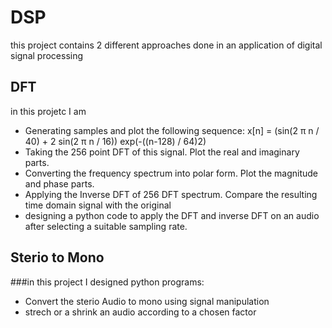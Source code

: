 # DSP
this project contains 2 different approaches done in an application of digital signal processing 

## DFT
in this projetc I am 
- Generating samples and plot the following sequence:
  x[n] = (sin(2 π n / 40) + 2 sin(2 π n / 16)) exp(-((n-128) / 64)2)
- Taking the 256 point DFT of this signal. Plot the real and imaginary parts.
- Converting the frequency spectrum into polar form. Plot the magnitude and phase parts.
- Applying the Inverse DFT of 256 DFT spectrum. Compare the resulting time domain signal with
the original
- designing a python code to apply the DFT and inverse DFT on an audio after selecting a suitable sampling rate.

## Sterio to Mono
###in this project I designed python programs:
- Convert the sterio Audio to mono using signal manipulation
- strech or a shrink an audio according to a chosen factor
